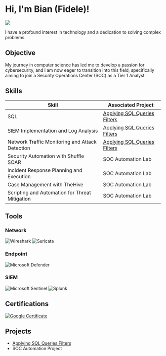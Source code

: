 # Hi, I'm Bian (Fidele)!
<a href="https://linkedin.com/in/bianfk"><img src="https://img.shields.io/badge/-LinkedIn-0072b1?&style=for-the-badge&logo=linkedin&logoColor=white" /></a>


I have a profound interest in technology and a dedication to solving complex problems.

## Objective

My journey in computer science has led me to develop a passion for cybersecurity, and I am now eager to transition into this field, specifically aiming to join a Security Operations Center (SOC) as a Tier 1 Analyst.

## Skills

| Skill                                         | Associated Project         |
|-----------------------------------------------|----------------------------|
| SQL                                           | [Applying SQL Queries Filters](https://github.com/bianfk/SQL-Queries-Filters/tree/main)|
| SIEM Implementation and Log Analysis          | [Applying SQL Queries Filters](https://github.com/bianfk/SQL-Queries-Filters/tree/main)|
| Network Traffic Monitoring and Attack Detection | [Applying SQL Queries Filters](https://github.com/bianfk/SQL-Queries-Filters/tree/main)|
| Security Automation with Shuffle SOAR         | SOC Automation Lab|
| Incident Response Planning and Execution      | SOC Automation Lab|
| Case Management with TheHive                  | SOC Automation Lab|
| Scripting and Automation for Threat Mitigation | SOC Automation Lab|

## Tools

### Network
![Wireshark](https://img.shields.io/badge/-Wireshark-1679A7?&style=for-the-badge&logo=Wireshark&logoColor=white)
![Suricata](https://img.shields.io/badge/-Suricata-EF3B2D?&style=for-the-badge&logo=Suricata&logoColor=white)

### Endpoint
![Microsoft Defender](https://img.shields.io/badge/-Microsoft_Defender_for_Endpoint-00A4EF?&style=for-the-badge&logo=Microsoft&logoColor=white)


### SIEM
![Microsoft Sentinel](https://img.shields.io/badge/-Microsoft_Sentinel-0078D4?&style=for-the-badge&logo=Microsoft&logoColor=white)
![Splunk](https://img.shields.io/badge/-Splunk-000000?&style=for-the-badge&logo=Splunk&logoColor=white)
    

## Certifications

[![Google Certificate](https://img.shields.io/badge/Google-Cybersecurity-blue?logo=google)](https://coursera.org/share/57c87532da7e695690247e0e36e4b408)


## Projects
- <a href="https://github.com/bianfk/SQL-Queries-Filters/tree/main">Applying SQL Queries Filters</a>
- SOC Automation Project
